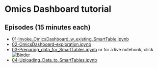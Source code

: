 # Omics Dashboard tutorial




## Episodes (15 minutes each)

* 	[01-Invoke_OmicsDashboard_w_existing_SmartTable.ipynb](https://nbviewer.jupyter.org/github/PNNL-CompBio/2019-03-26-OmicsDashboard-tutorial/blob/master/01-Invoke_OmicsDashboard_w_existing_SmartTable.ipynb)
*	[02-OmicsDashboard-exploration.ipynb](https://nbviewer.jupyter.org/github/PNNL-CompBio/2019-03-26-OmicsDashboard-tutorial/blob/master/02-OmicsDashboard-exploration.ipynb)
*	[03-Preparing_data_for_SmartTables.ipynb](https://nbviewer.jupyter.org/github/PNNL-CompBio/2019-03-26-OmicsDashboard-tutorial/blob/master/03-Preparing_data_for_SmartTables.ipynb) or for a live notebook, click [![Binder](https://mybinder.org/badge_logo.svg)](https://mybinder.org/v2/gh/PNNL-CompBio/2019-03-26-OmicsDashboard-tutorial/master?filepath=03-Preparing_data_for_SmartTables.ipynb)
*	[04-Uploading_Data_to_SmartTables.ipynb](https://nbviewer.jupyter.org/github/PNNL-CompBio/2019-03-26-OmicsDashboard-tutorial/blob/master/03-Preparing_data_for_SmartTables.ipynb)

